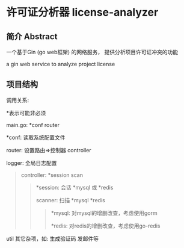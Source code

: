 # 许可证分析器 license-analyzer

## 简介 Abstract

一个基于Gin (go web框架) 的网络服务，
提供分析项目许可证冲突的功能

a gin web service to analyze project license


## 项目结构
调用关系:

*表示可能非必须

main.go: *conf router

*conf: 读取系统配置文件

router: 设置路由=>控制器 controller 

logger: 全局日志配置

> controller: *session scan
>
> > *session: 会话 *mysql 或 *redis 
> > 
> > scanner: 扫描 *mysql *redis
> > > *mysql: 对mysql的增删改查，考虑使用gorm
> > >
> > > *redis: 对redis的增删改查，考虑使用go-redis

util 其它杂项，如: 生成验证码 发邮件等

